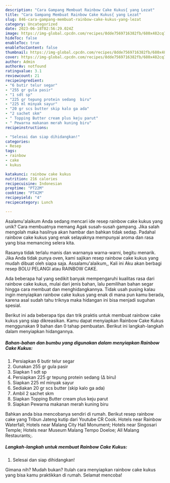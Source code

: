 ```yaml
---
description: "Cara Gampang Membuat Rainbow Cake Kukus{ yang Lezat"
title: "Cara Gampang Membuat Rainbow Cake Kukus{ yang Lezat"
slug: 846-cara-gampang-membuat-rainbow-cake-kukus-yang-lezat
category: Uncategorized
date: 2023-06-18T02:56:29.024Z
image: https://img-global.cpcdn.com/recipes/8dde7569716382fb/680x482cq70/rainbow-cake-kukus-foto-resep-utama.jpg
hideToc: false
enableToc: true
enableTocContent: false
thumbnail: https://img-global.cpcdn.com/recipes/8dde7569716382fb/680x482cq70/rainbow-cake-kukus-foto-resep-utama.jpg
cover: https://img-global.cpcdn.com/recipes/8dde7569716382fb/680x482cq70/rainbow-cake-kukus-foto-resep-utama.jpg
author: Admin
authorAv: notfound
ratingvalue: 3.1
reviewcount: 21
recipeingredient:
- "6 butir telur segar"
- "255 gr gula pasir"
- "1 sdt sp"
- "225 gr tepung protein sedang  biru"
- "225 ml minyak sayur"
- "20 gr scs butter skip kalo ga ada"
- "2 sachet skm"
- " Topping Butter cream plus keju parut"
- " Pewarna makanan merah kuning biru"
recipeinstructions:

- "Selesai dan siap dihidangkan!"
categories:
- Resep
tags:
- rainbow
- cake
- kukus

katakunci: rainbow cake kukus 
nutrition: 216 calories
recipecuisine: Indonesian
preptime: "PT22M"
cooktime: "PT42M"
recipeyield: "4"
recipecategory: Lunch

---
```



Asalamu'alaikum Anda sedang mencari ide resep rainbow cake kukus yang unik? Cara membuatnya memang Agak susah-susah gampang. Jika salah mengolah maka hasilnya akan hambar dan bahkan tidak sedap. Padahal rainbow cake kukus yang enak selayaknya mempunyai aroma dan rasa yang bisa memancing selera kita.


Rasanya tidak terlalu manis dan warnanya warna-warni, begitu menarik. Jika Anda tidak punya oven, kami sajikan resep rainbow cake kukus yang mudah dibuat oleh siapa saja. Assalamu&#39;alaikum,, Kali ini Aku akan berbagi resep BOLU PELANGI atau RAINBOW CAKE.

Ada beberapa hal yang sedikit banyak mempengaruhi kualitas rasa dari rainbow cake kukus, mulai dari jenis bahan, lalu pemilihan bahan segar hingga cara membuat dan menghidangkannya. Tidak usah pusing kalau ingin menyiapkan rainbow cake kukus yang enak di mana pun kamu berada, karena asal sudah tahu triknya maka hidangan ini bisa menjadi suguhan spesial.


Berikut ini ada beberapa tips dan trik praktis untuk membuat rainbow cake kukus yang siap dikreasikan. Kamu dapat menyiapkan Rainbow Cake Kukus menggunakan 9 bahan dan 0 tahap pembuatan. Berikut ini langkah-langkah dalam menyiapkan hidangannya.

<!--inarticleads1-->

##### Bahan-bahan dan bumbu yang digunakan dalam menyiapkan Rainbow Cake Kukus:

1. Persiapkan 6 butir telur segar
1. Gunakan 255 gr gula pasir
1. Siapkan 1 sdt sp
1. Persiapkan 225 gr tepung protein sedang (∆ biru)
1. Siapkan 225 ml minyak sayur
1. Sediakan 20 gr scs butter (skip kalo ga ada)
1. Ambil 2 sachet skm
1. Siapkan  Topping Butter cream plus keju parut
1. Siapkan  Pewarna makanan merah kuning biru


Bahkan anda bisa mencobanya sendiri di rumah. Berikut resep rainbow cake yang Tribun Jateng kutip dari Youtube CR Cook. Hotels near Rainbow Waterfall; Hotels near Malang City Hall Monument; Hotels near Singosari Temple; Hotels near Museum Malang Tempo Doeloe; All Malang Restaurants;. 

<!--inarticleads2-->

##### Langkah-langkah untuk membuat Rainbow Cake Kukus:


1. Selesai dan siap dihidangkan!



Gimana nih? Mudah bukan? Itulah cara menyiapkan rainbow cake kukus yang bisa kamu praktikkan di rumah. Selamat mencoba!
